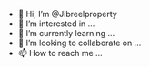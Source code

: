 - 👋 Hi, I’m @Jibreelproperty
- 👀 I’m interested in ...
- 🌱 I’m currently learning ...
- 💞️ I’m looking to collaborate on ...
- 📫 How to reach me ...

<!---
Jibreelproperty/Jibreelproperty is a ✨ special ✨ repository because its `README.md` (this file) appears on your GitHub profile.
You can click the Preview link to take a look at your changes.
--->
